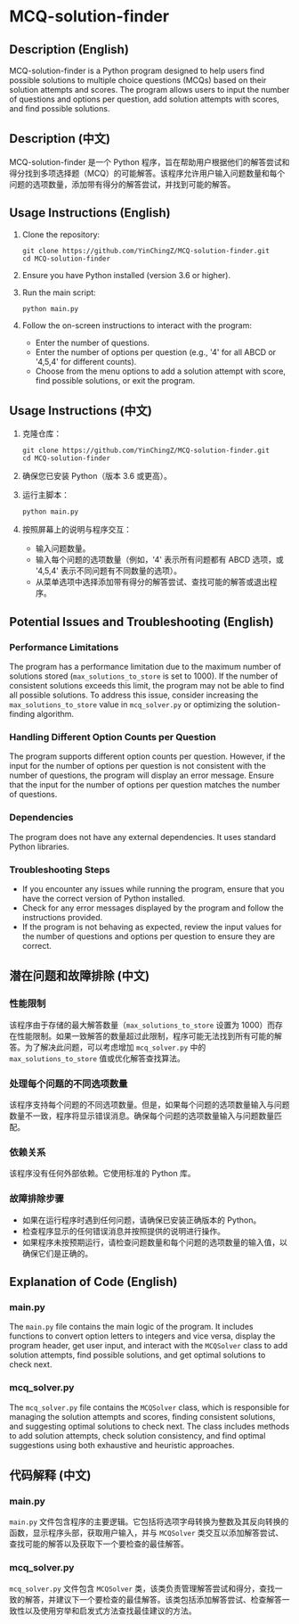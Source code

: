 # MCQ-solution-finder

## Description (English)

MCQ-solution-finder is a Python program designed to help users find possible solutions to multiple choice questions (MCQs) based on their solution attempts and scores. The program allows users to input the number of questions and options per question, add solution attempts with scores, and find possible solutions.

## Description (中文)

MCQ-solution-finder 是一个 Python 程序，旨在帮助用户根据他们的解答尝试和得分找到多项选择题（MCQ）的可能解答。该程序允许用户输入问题数量和每个问题的选项数量，添加带有得分的解答尝试，并找到可能的解答。

## Usage Instructions (English)

1. Clone the repository:
   ```
   git clone https://github.com/YinChingZ/MCQ-solution-finder.git
   cd MCQ-solution-finder
   ```

2. Ensure you have Python installed (version 3.6 or higher).

3. Run the main script:
   ```
   python main.py
   ```

4. Follow the on-screen instructions to interact with the program:
   - Enter the number of questions.
   - Enter the number of options per question (e.g., '4' for all ABCD or '4,5,4' for different counts).
   - Choose from the menu options to add a solution attempt with score, find possible solutions, or exit the program.

## Usage Instructions (中文)


1. 克隆仓库：
   ```
   git clone https://github.com/YinChingZ/MCQ-solution-finder.git
   cd MCQ-solution-finder
   ```


2. 确保您已安装 Python（版本 3.6 或更高）。


4. 运行主脚本：
   ```
   python main.py
   ```


4. 按照屏幕上的说明与程序交互：
   - 输入问题数量。
   - 输入每个问题的选项数量（例如，'4' 表示所有问题都有 ABCD 选项，或 '4,5,4' 表示不同问题有不同数量的选项）。
   - 从菜单选项中选择添加带有得分的解答尝试、查找可能的解答或退出程序。

## Potential Issues and Troubleshooting (English)

### Performance Limitations

The program has a performance limitation due to the maximum number of solutions stored (`max_solutions_to_store` is set to 1000). If the number of consistent solutions exceeds this limit, the program may not be able to find all possible solutions. To address this issue, consider increasing the `max_solutions_to_store` value in `mcq_solver.py` or optimizing the solution-finding algorithm.

### Handling Different Option Counts per Question

The program supports different option counts per question. However, if the input for the number of options per question is not consistent with the number of questions, the program will display an error message. Ensure that the input for the number of options per question matches the number of questions.

### Dependencies

The program does not have any external dependencies. It uses standard Python libraries.

### Troubleshooting Steps


- If you encounter any issues while running the program, ensure that you have the correct version of Python installed.
- Check for any error messages displayed by the program and follow the instructions provided.
- If the program is not behaving as expected, review the input values for the number of questions and options per question to ensure they are correct.

## 潜在问题和故障排除 (中文)

### 性能限制

该程序由于存储的最大解答数量（`max_solutions_to_store` 设置为 1000）而存在性能限制。如果一致解答的数量超过此限制，程序可能无法找到所有可能的解答。为了解决此问题，可以考虑增加 `mcq_solver.py` 中的 `max_solutions_to_store` 值或优化解答查找算法。

### 处理每个问题的不同选项数量

该程序支持每个问题的不同选项数量。但是，如果每个问题的选项数量输入与问题数量不一致，程序将显示错误消息。确保每个问题的选项数量输入与问题数量匹配。

### 依赖关系

该程序没有任何外部依赖。它使用标准的 Python 库。

### 故障排除步骤

- 如果在运行程序时遇到任何问题，请确保已安装正确版本的 Python。
- 检查程序显示的任何错误消息并按照提供的说明进行操作。
- 如果程序未按预期运行，请检查问题数量和每个问题的选项数量的输入值，以确保它们是正确的。

## Explanation of Code (English)

### main.py

The `main.py` file contains the main logic of the program. It includes functions to convert option letters to integers and vice versa, display the program header, get user input, and interact with the `MCQSolver` class to add solution attempts, find possible solutions, and get optimal solutions to check next.

### mcq_solver.py

The `mcq_solver.py` file contains the `MCQSolver` class, which is responsible for managing the solution attempts and scores, finding consistent solutions, and suggesting optimal solutions to check next. The class includes methods to add solution attempts, check solution consistency, and find optimal suggestions using both exhaustive and heuristic approaches.

## 代码解释 (中文)

### main.py

`main.py` 文件包含程序的主要逻辑。它包括将选项字母转换为整数及其反向转换的函数，显示程序头部，获取用户输入，并与 `MCQSolver` 类交互以添加解答尝试、查找可能的解答以及获取下一个要检查的最佳解答。

### mcq_solver.py

`mcq_solver.py` 文件包含 `MCQSolver` 类，该类负责管理解答尝试和得分，查找一致的解答，并建议下一个要检查的最佳解答。该类包括添加解答尝试、检查解答一致性以及使用穷举和启发式方法查找最佳建议的方法。
